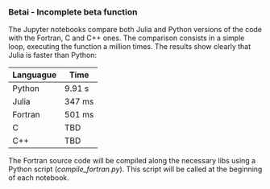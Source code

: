 ### Betai - Incomplete beta function

The Jupyter notebooks compare both Julia and Python versions of the code with the Fortran, C and C++ ones. The comparison consists in a simple loop, executing the function a million times. The results show clearly that Julia is faster than Python:

| Languague | Time |
| - | - |
| Python | 9.91 s |
| Julia | 347 ms |
| Fortran | 501 ms |
| C | TBD |
| C++ | TBD |

The Fortran source code will be compiled along the necessary libs using a Python script (_compile_fortran.py_). This script will be called at the beginning of each notebook.
